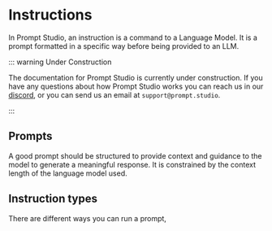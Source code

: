 # Instructions

In Prompt Studio, an instruction is a command to a Language Model. It is a prompt formatted in a specific way before being provided to an LLM.

::: warning Under Construction

The documentation for Prompt Studio is currently under construction. If you have any questions about how Prompt Studio
works you can reach us in our [discord](https://discord.gg/3RxwUEk8fW), or you can send us an email at `support@prompt.studio`.

:::

## Prompts

A good prompt should be structured to provide context and guidance to the model to generate a meaningful response. It is constrained by the context length of the language model used.

## Instruction types

There are different ways you can run a prompt,

